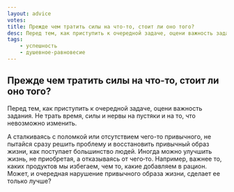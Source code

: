 ```yaml
---
layout: advice
votes:
title: Прежде чем тратить силы на что-то, стоит ли оно того?
desc: Перед тем, как приступить к очередной задаче, оцени важность задания. Не трать время, силы и нервы на пустяки и на то, что невозможно изменить.
tags:
    - успешность
    - душевное-равновесие
---
```


## Прежде чем тратить силы на что-то, стоит ли оно того?

Перед тем, как приступить к очередной задаче, оцени важность задания. Не трать время, силы и нервы на пустяки и на то, что невозможно изменить.

А сталкиваясь с поломкой или отсутствием чего-то привычного, не пытайся сразу решить проблему и восстановить привычный образ жизни, как поступает большинство людей. Иногда можно улучшить жизнь, не приобретая, а отказываясь от чего‑то. Например, важнее то, каких продуктов мы избегаем, чем то, какие добавляем в рацион. Может, и очередная нарушение привычного образа жизни, сделает ее только лучше?
